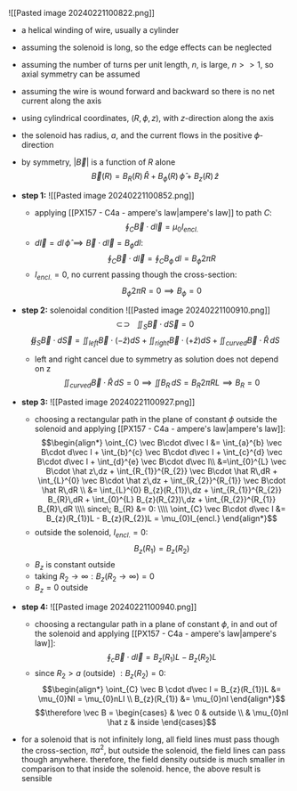 ![[Pasted image 20240221100822.png]]
- a helical winding of wire, usually a cylinder

- assuming the solenoid is long, so the edge effects can be neglected
- assuming the number of turns per unit length, $n$, is large, ${} n>>1$, so axial symmetry can be assumed
- assuming the wire is wound forward and backward so there is no net current along the axis

- using cylindrical coordinates, $(R,\phi,z)$, with $z$-direction along the axis
- the solenoid has radius, $a$, and the current flows in the positive $\phi$-direction

- by symmetry, $|\vec B|$ is a function of $R$ alone
$$\vec B (R) = B_{R}(R)\,\hat R+ B_{\phi}(R)\,\hat\phi + B_{z}(R)\,\hat z$$

- **step 1:**
	![[Pasted image 20240221100852.png]]
	- applying [[PX157 - C4a - ampere's law|ampere's law]] to path $C:$ $$\oint_{C}\vec B \cdot d\vec l = \mu_{0}I_{encl.}$$ 
	- $d\vec l = dl\,\hat \phi \implies \vec B \cdot d\vec l = B_{\phi}dl:$ $$\oint_{C}\vec B\cdot d\vec l = \oint_{C}B_{\phi}\,dl = B_{\phi}2\pi R$$
	- $I_{encl.}=0$, no current passing though the cross-section: $$B_{\phi} 2\pi R = 0\implies B_{\phi}=0$$
- **step 2:** solenoidal condition
	![[Pasted image 20240221100910.png]]
	$$\newcommand{\oiint}{\subset\!\supset \!\!\!\!\!\!\!\!\!\!\iint}
	  \oiint_{S}\vec B\cdot d\vec S =0$$
	$$\oiint_{S}\vec B\cdot d\vec S = \iint_{left}\vec B \cdot (-\hat z)dS + \iint_{right} \vec B\cdot (+\hat z)dS + \iint_{curved}\vec B \cdot \hat R\,dS$$
	- left and right cancel due to symmetry as solution does not depend on z
	$$\iint_{curved}\vec B \cdot \hat R\,dS=0 \implies \iint B_{R}\,dS = B_{R} 2\pi RL \implies B_{R}=0$$

- **step 3:**
	![[Pasted image 20240221100927.png]]
	- choosing a rectangular path in the plane of constant $\phi$ outside the solenoid and applying [[PX157 - C4a - ampere's law|ampere's law]]: $$\begin{align*}
		\oint_{C} \vec B\cdot d\vec l &= \int_{a}^{b} \vec B\cdot d\vec l + \int_{b}^{c} \vec B\cdot d\vec l + \int_{c}^{d} \vec B\cdot d\vec l + \int_{d}^{e} \vec B\cdot d\vec l\\
		&=\int_{0}^{L} \vec B\cdot \hat z\,dz + \int_{R_{1}}^{R_{2}} \vec B\cdot \hat R\,dR + \int_{L}^{0} \vec B\cdot \hat z\,dz + \int_{R_{2}}^{R_{1}} \vec B\cdot \hat R\,dR \\
		&= \int_{L}^{0} B_{z}(R_{1})\,dz + \int_{R_{1}}^{R_{2}} B_{R}\,dR + \int_{0}^{L} B_{z}(R_{2})\,dz + \int_{R_{2}}^{R_{1}} B_{R}\,dR \\\\
		since\; B_{R} &= 0: \\\\
		\oint_{C} \vec B\cdot d\vec l &= B_{z}(R_{1})L - B_{z}(R_{2})L = \mu_{0}I_{encl.}
	\end{align*}$$
	- outside the solenoid, $I_{encl.}=0:$ $$B_{z}(R_{1}) = B_{z}(R_{2})$$
	- $B_{z}$ is constant outside
	- taking $R_{2}\to \infty: B_{z}(R_{2}\to \infty) =0$ 
	- $B_{z}=0$ outside

- **step 4:**
	![[Pasted image 20240221100940.png]]
	- choosing a rectangular path in a plane of constant $\phi$, in and out of the solenoid and applying [[PX157 - C4a - ampere's law|ampere's law]]: $$\oint_{c}\vec B\cdot d\vec l = B_{z}(R_{1})L - B_{z}(R_{2})L$$
	- since $R_{2}>a$ (outside) $: B_{z}(R_{2})=0:$	$$\begin{align*}
			\oint_{C} \vec B \cdot d\vec l = B_{z}(R_{1})L &= \mu_{0}NI = \mu_{0}nLI \\
			B_{z}(R_{1}) &= \mu_{0}nI
		\end{align*}$$
$$\therefore \vec B = \begin{cases}
     & \vec 0 & outside \\
     & \mu_{0}nI \hat z & inside
\end{cases}$$

- for a solenoid that is not infinitely long, all field lines must pass though the cross-section, $\pi a^{2}$, but outside the solenoid, the field lines can pass though anywhere. therefore, the field density outside is much smaller in comparison to that inside the solenoid. hence, the above result is sensible

